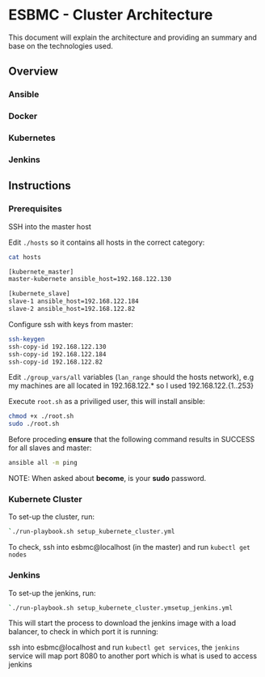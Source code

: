 # ESBMC - Cluster Architecture

This document will explain the architecture and providing an
summary and base on the technologies used.

## Overview

### Ansible

### Docker

### Kubernetes

### Jenkins

## Instructions

### Prerequisites

SSH into the master host

Edit `./hosts` so it contains all hosts in the correct category:

```bash
cat hosts

[kubernete_master]
master-kubernete ansible_host=192.168.122.130

[kubernete_slave]
slave-1 ansible_host=192.168.122.184
slave-2 ansible_host=192.168.122.82
```

Configure ssh with keys from master:

```bash
ssh-keygen
ssh-copy-id 192.168.122.130
ssh-copy-id 192.168.122.184
ssh-copy-id 192.168.122.82
```

Edit `./group_vars/all` variables (`lan_range` should the hosts network), e.g
my machines are all located in 192.168.122.* so I used 192.168.122.{1..253}

Execute `root.sh` as a priviliged user, this will install ansible:

```bash
chmod +x ./root.sh
sudo ./root.sh
```

Before proceding **ensure** that the following command results in SUCCESS for all slaves and master:

```bash
ansible all -m ping
```
NOTE: When asked about **become**, is your **sudo** password.

### Kubernete Cluster

To set-up the cluster, run:

```bash
`./run-playbook.sh setup_kubernete_cluster.yml
```

To check, ssh into esbmc@localhost (in the master) and run `kubectl get nodes`

### Jenkins

To set-up the jenkins, run:

```bash
`./run-playbook.sh setup_kubernete_cluster.ymsetup_jenkins.yml
```

This will start the process to download the jenkins image with a load balancer, to check in which port it is running:

ssh into esbmc@localhost and run `kubectl get services`, the `jenkins` service will map port 8080 to another port which is
what is used to access jenkins


